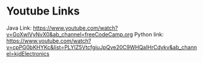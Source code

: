 # Youtube Links

Java Link: https://www.youtube.com/watch?v=GoXwIVyNvX0&ab_channel=freeCodeCamp.org
Python link: https://www.youtube.com/watch?v=cpPG0bKHYKc&list=PLYlZ5VtcfgiuJpQve20C9WHQaIHrCdykv&ab_channel=kjdElectronics

